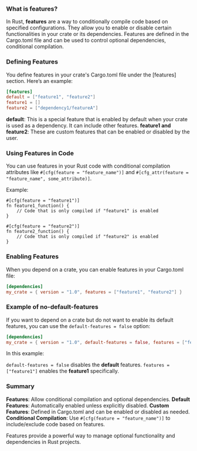 ### What is features?

In Rust, **features** are a way to conditionally compile code based on specified configurations. They allow you to enable or disable certain functionalities in your crate or its dependencies. Features are defined in the Cargo.toml file and can be used to control optional dependencies, conditional compilation.

### Defining Features
You define features in your crate's Cargo.toml file under the [features] section. Here’s an example:

```toml
[features]
default = ["feature1", "feature2"]
feature1 = []
feature2 = ["dependency1/featureA"]
```

**default**: This is a special feature that is enabled by default when your crate is used as a dependency. It can include other features.
**feature1 and feature2**: These are custom features that can be enabled or disabled by the user.

### Using Features in Code

You can use features in your Rust code with conditional compilation attributes like `#[cfg(feature = "feature_name")]` and `#[cfg_attr(feature = "feature_name", some_attribute)]`.

Example:

```rust, noplaypen
#[cfg(feature = "feature1")]
fn feature1_function() {
    // Code that is only compiled if "feature1" is enabled
}

#[cfg(feature = "feature2")]
fn feature2_function() {
    // Code that is only compiled if "feature2" is enabled
}
```

### Enabling Features

When you depend on a crate, you can enable features in your Cargo.toml file:

```toml
[dependencies]
my_crate = { version = "1.0", features = ["feature1", "feature2"] }
```

### Example of no-default-features

If you want to depend on a crate but do not want to enable its default features, you can use the `default-features = false` option:

```toml
[dependencies]
my_crate = { version = "1.0", default-features = false, features = ["feature1"] }
```

In this example:

`default-features = false` disables the **default** features.
`features = ["feature1"]` enables the **feature1** specifically.

### Summary

**Features**: Allow conditional compilation and optional dependencies.
**Default Features**: Automatically enabled unless explicitly disabled.
**Custom Features**: Defined in Cargo.toml and can be enabled or disabled as needed.
**Conditional Compilation**: Use `#[cfg(feature = "feature_name")]` to include/exclude code based on features.

Features provide a powerful way to manage optional functionality and dependencies in Rust projects.